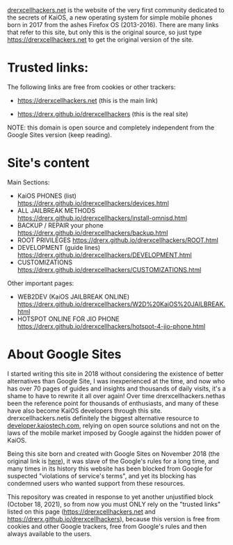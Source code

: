 [drerxcellhackers.net](https://drerxcellhackers.net ) is the website of the very first community dedicated to the secrets of KaiOS, a new operating system for simple mobile phones born in 2017 from the ashes Firefox OS (2013-2016). There are many links that refer to this site, but only this is the original source, so just type https://drerxcellhackers.net to get the original version of the site.

# Trusted links:
The following links are free from cookies or other trackers:

 - https://drerxcellhackers.net (this is the main link)
 
 - https://drerx.github.io/drerxcellhackers (this is the real site)
 
NOTE: this domain is open source and completely independent from the Google Sites version (keep reading).

# Site's content
 Main Sections:
 - KaiOS PHONES (list) https://drerx.github.io/drerxcellhackers/devices.html
 - ALL JAILBREAK METHODS https://drerx.github.io/drerxcellhackers/install-omnisd.html
 - BACKUP / REPAIR your phone https://drerx.github.io/drerxcellhackers/backup.html
 - ROOT PRIVILEGES https://drerx.github.io/drerxcellhackers/ROOT.html
 - DEVELOPMENT (guide lines) https://drerx.github.io/drerxcellhackers/DEVELOPMENT.html
 - CUSTOMIZATIONS https://drerx.github.io/drerxcellhackers/CUSTOMIZATIONS.html

 Other important pages:
 - WEB2DEV (KaiOS JAILBREAK ONLINE) https://drerx.github.io/drerxcellhackers/W2D%20KaiOS%20JAILBREAK.html
 - HOTSPOT ONLINE FOR JIO PHONE https://drerx.github.io/drerxcellhackers/hotspot-4-jio-phone.html
 
# About Google Sites
I started writing this site in 2018 without considering the existence of better alternatives than Google Site, I was inexperienced at the time, and now who has over 70 pages of guides and insights and thousands of daily visits, it's a shame to have to rewrite it all over again! Over time drerxcellhackers.nethas been the reference point for thousands of enthusiasts, and many of these have also become KaiOS developers through this site. drerxcellhackers.netis definitely the biggest alternative resource to [developer.kaiostech.com](https://developer.kaiostech.com), relying on open source solutions and not on the laws of the mobile market imposed by Google against the hidden power of KaiOS.

Being this site born and created with Google Sites on November 2018 (the original link is [here](https://sites.google.com/view/drerxcellhackers)), it was slave of the Google's rules for a long time, and many times in its history this website has been blocked from Google for suspected "violations of service's terms", and yet its blocking has condemned users who wanted support from these resources.

This repository was created in response to yet another unjustified block (October 18, 2021), so from now you must ONLY rely on the "trusted links" listed on this page (https://drerxcellhackers.net and https://drerx.github.io/drerxcellhackers), because this version is free from cookies and other Google trackers, free from Google's rules and then always available to the users.
